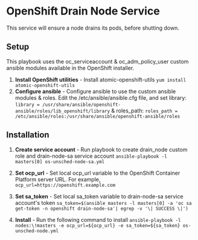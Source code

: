 # OpenShift Drain Node Service
This service will ensure a node drains its pods, before shutting down.

## Setup
This playbook uses the oc_serviceaccount & oc_adm_policy_user custom ansible modules available in the OpenShift installer.
1. **Install OpenShift utilities** - Install atomic-openshift-utils
`yum install atomic-openshift-utils`
2. **Configure ansible** - Configure ansible to use the custom ansible modules & roles. Edit the /etc/ansible/ansible.cfg file, and set library:
`library = /usr/share/ansible/openshift-ansible/roles/lib_openshift/library` & roles_path:
`roles_path = /etc/ansible/roles:/usr/share/ansible/openshift-ansible/roles`


## Installation
1. **Create service account** - Run playbook to create drain_node custom role and drain-node-sa service account
`ansible-playbook -l masters[0] os-unsched-node-sa.yml`

2. **Set ocp_url** - Set local ocp_url variable to the OpenShift Container Platform server URL. For example,  
`ocp_url=https://openshift.example.com`

3. **Set sa_token** - Set local sa_token variable to drain-node-sa service account's token
`sa_token=$(ansible masters -l masters[0] -a 'oc sa get-token -n openshift drain-node-sa'| egrep -v '\| SUCCESS \|')`

4. **Install** - Run the following command to install 
`ansible-playbook -l nodes:\!masters -e ocp_url=${ocp_url} -e sa_token=${sa_token} os-unsched-node.yml`



